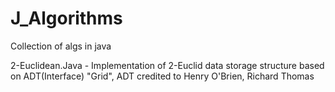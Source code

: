 # J_Algorithms
Collection of algs in java

2-Euclidean.Java - Implementation of 2-Euclid data storage structure based on ADT(Interface) "Grid", ADT credited to Henry O'Brien, Richard Thomas
